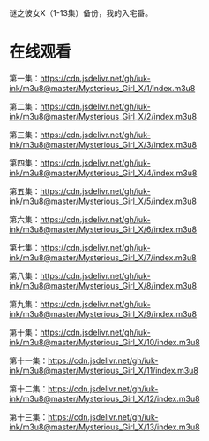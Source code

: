 谜之彼女X（1-13集）备份，我的入宅番。

# 在线观看

第一集：https://cdn.jsdelivr.net/gh/iuk-ink/m3u8@master/Mysterious_Girl_X/1/index.m3u8

第二集：https://cdn.jsdelivr.net/gh/iuk-ink/m3u8@master/Mysterious_Girl_X/2/index.m3u8

第三集：https://cdn.jsdelivr.net/gh/iuk-ink/m3u8@master/Mysterious_Girl_X/3/index.m3u8

第四集：https://cdn.jsdelivr.net/gh/iuk-ink/m3u8@master/Mysterious_Girl_X/4/index.m3u8

第五集：https://cdn.jsdelivr.net/gh/iuk-ink/m3u8@master/Mysterious_Girl_X/5/index.m3u8

第六集：https://cdn.jsdelivr.net/gh/iuk-ink/m3u8@master/Mysterious_Girl_X/6/index.m3u8

第七集：https://cdn.jsdelivr.net/gh/iuk-ink/m3u8@master/Mysterious_Girl_X/7/index.m3u8

第八集：https://cdn.jsdelivr.net/gh/iuk-ink/m3u8@master/Mysterious_Girl_X/8/index.m3u8

第九集：https://cdn.jsdelivr.net/gh/iuk-ink/m3u8@master/Mysterious_Girl_X/9/index.m3u8

第十集：https://cdn.jsdelivr.net/gh/iuk-ink/m3u8@master/Mysterious_Girl_X/10/index.m3u8

第十一集：https://cdn.jsdelivr.net/gh/iuk-ink/m3u8@master/Mysterious_Girl_X/11/index.m3u8

第十二集：https://cdn.jsdelivr.net/gh/iuk-ink/m3u8@master/Mysterious_Girl_X/12/index.m3u8

第十三集：https://cdn.jsdelivr.net/gh/iuk-ink/m3u8@master/Mysterious_Girl_X/13/index.m3u8
